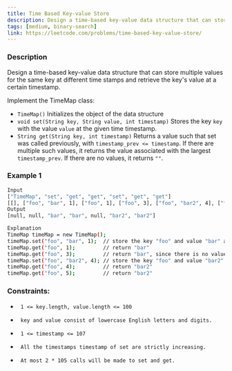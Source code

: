 ```yaml
---
title: Time Based Key-value Store
description: Design a time-based key-value data structure that can store multiple values for the same key at different time stamps and retrieve the key's value at a certain timestamp.
tags: [medium, binary-search]
link: https://leetcode.com/problems/time-based-key-value-store/
---
```


### Description

Design a time-based key-value data structure that can store multiple values for the same key at different time stamps and retrieve the key's value at a certain timestamp.

Implement the TimeMap class:

- `TimeMap()` Initializes the object of the data structure
- `void set(String key, String value, int timestamp)` Stores the key `key` with the value `value` at the given time timestamp.
- `String get(String key, int timestamp)` Returns a value such that set was called previously, with `timestamp_prev <= timestamp`. If there are multiple such values, it returns the value associated with the largest `timestamp_prev`. If there are no values, it returns `""`.


### Example 1

```bash
Input
["TimeMap", "set", "get", "get", "set", "get", "get"]
[[], ["foo", "bar", 1], ["foo", 1], ["foo", 3], ["foo", "bar2", 4], ["foo", 4], ["foo", 5]]
Output
[null, null, "bar", "bar", null, "bar2", "bar2"]

Explanation
TimeMap timeMap = new TimeMap();
timeMap.set("foo", "bar", 1);  // store the key "foo" and value "bar" along with timestamp = 1.
timeMap.get("foo", 1);         // return "bar"
timeMap.get("foo", 3);         // return "bar", since there is no value corresponding to foo at timestamp 3 and timestamp 2, then the only value is at timestamp 1 is "bar".
timeMap.set("foo", "bar2", 4); // store the key "foo" and value "bar2" along with timestamp = 4.
timeMap.get("foo", 4);         // return "bar2"
timeMap.get("foo", 5);         // return "bar2"
```


### Constraints:

-      1 <= key.length, value.length <= 100     
-      key and value consist of lowercase English letters and digits.     
-      1 <= timestamp <= 107     
-      All the timestamps timestamp of set are strictly increasing.     
-      At most 2 * 105 calls will be made to set and get. 